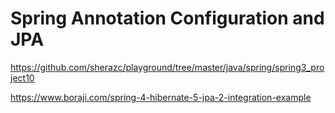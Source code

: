 # Spring Annotation Configuration and JPA

https://github.com/sherazc/playground/tree/master/java/spring/spring3_project10

https://www.boraji.com/spring-4-hibernate-5-jpa-2-integration-example
